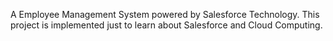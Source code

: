 A Employee Management System powered by Salesforce Technology. This project is implemented just to learn about Salesforce and Cloud Computing.
